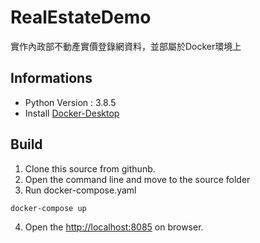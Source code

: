 # RealEstateDemo
實作內政部不動產實價登錄網資料，並部屬於Docker環境上

## Informations
 * Python Version : 3.8.5
 * Install <a href='https://www.docker.com/products/docker-desktop'>Docker-Desktop</a>

## Build
1. Clone this source from githunb.
2. Open the command line and move to the source folder
3. Run docker-compose.yaml

```
docker-compose up
```
4. Open the <a href='http://localhost:8085'>http://localhost:8085</a> on browser.

